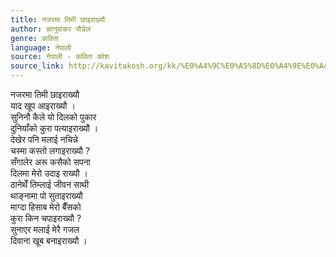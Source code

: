 ```yaml
---
title: नजरमा तिमी छाइराख्यौ
author: ज्ञानुवाकर पौडेल
genre: कविता
language: नेपाली
source: नेपाली - कविता कोश
source_link: http://kavitakosh.org/kk/%E0%A4%9C%E0%A5%8D%E0%A4%9E%E0%A4%BE%E0%A4%A8%E0%A5%81%E0%A4%B5%E0%A4%BE%E0%A4%95%E0%A4%B0_%E0%A4%AA%E0%A5%8C%E0%A4%A1%E0%A5%87%E0%A4%B2
---
```


नजरमा तिमी छाइराख्यौ  
याद खूप आइराख्यौ ।  
सुनिनौ कैले यो दिलको पुकार  
दुनियाँको कुरा पत्याइराख्यौ ।  
देखेर पनि मलाई नचिन्ने  
चस्मा कस्तो लगाइराख्यौ ?  
सँगालेर अरू कसैको सपना  
दिलमा मेरो उदाइ राख्यौ ।  
ठानेथेँ तिम्लाई जीवन साथी  
थाङ्नामा पो सुताइराख्यौ  
माग्दा हिसाब मेरो बैँसको  
कुरा किन चपाइराख्यौ ?  
सुनाएर मलाई मेरै गजल  
दिवाना खूब बनाइराख्यौ ।
